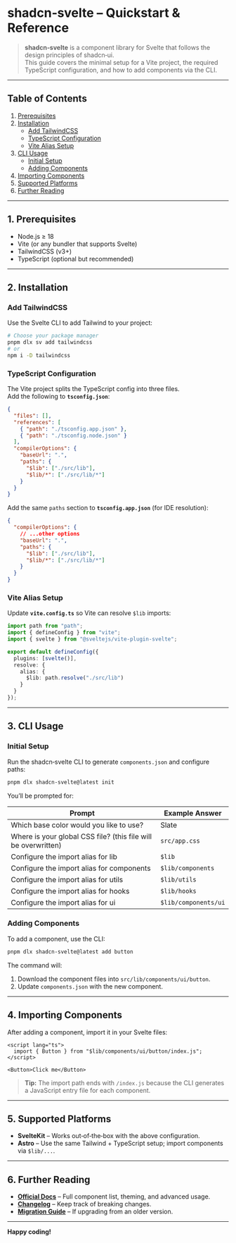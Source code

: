 # shadcn‑svelte – Quickstart & Reference

> **shadcn‑svelte** is a component library for Svelte that follows the design principles of shadcn‑ui.  
> This guide covers the minimal setup for a Vite project, the required TypeScript configuration, and how to add components via the CLI.

---

## Table of Contents

1. [Prerequisites](#prerequisites)
2. [Installation](#installation)
   - [Add TailwindCSS](#add-tailwindcss)
   - [TypeScript Configuration](#typescript-configuration)
   - [Vite Alias Setup](#vite-alias-setup)
3. [CLI Usage](#cli-usage)
   - [Initial Setup](#initial-setup)
   - [Adding Components](#adding-components)
4. [Importing Components](#importing-components)
5. [Supported Platforms](#supported-platforms)
6. [Further Reading](#further-reading)

---

## 1. Prerequisites

- Node.js ≥ 18
- Vite (or any bundler that supports Svelte)
- TailwindCSS (v3+)
- TypeScript (optional but recommended)

---

## 2. Installation

### Add TailwindCSS

Use the Svelte CLI to add Tailwind to your project:

```bash
# Choose your package manager
pnpm dlx sv add tailwindcss
# or
npm i -D tailwindcss
```

### TypeScript Configuration

The Vite project splits the TypeScript config into three files.  
Add the following to **`tsconfig.json`**:

```json
{
  "files": [],
  "references": [
    { "path": "./tsconfig.app.json" },
    { "path": "./tsconfig.node.json" }
  ],
  "compilerOptions": {
    "baseUrl": ".",
    "paths": {
      "$lib": ["./src/lib"],
      "$lib/*": ["./src/lib/*"]
    }
  }
}
```

Add the same `paths` section to **`tsconfig.app.json`** (for IDE resolution):

```json
{
  "compilerOptions": {
    // ...other options
    "baseUrl": ".",
    "paths": {
      "$lib": ["./src/lib"],
      "$lib/*": ["./src/lib/*"]
    }
  }
}
```

### Vite Alias Setup

Update **`vite.config.ts`** so Vite can resolve `$lib` imports:

```ts
import path from "path";
import { defineConfig } from "vite";
import { svelte } from "@sveltejs/vite-plugin-svelte";

export default defineConfig({
  plugins: [svelte()],
  resolve: {
    alias: {
      $lib: path.resolve("./src/lib")
    }
  }
});
```

---

## 3. CLI Usage

### Initial Setup

Run the shadcn‑svelte CLI to generate `components.json` and configure paths:

```bash
pnpm dlx shadcn-svelte@latest init
```

You’ll be prompted for:

| Prompt | Example Answer |
|--------|----------------|
| Which base color would you like to use? | Slate |
| Where is your global CSS file? (this file will be overwritten) | `src/app.css` |
| Configure the import alias for lib | `$lib` |
| Configure the import alias for components | `$lib/components` |
| Configure the import alias for utils | `$lib/utils` |
| Configure the import alias for hooks | `$lib/hooks` |
| Configure the import alias for ui | `$lib/components/ui` |

### Adding Components

To add a component, use the CLI:

```bash
pnpm dlx shadcn-svelte@latest add button
```

The command will:

1. Download the component files into `src/lib/components/ui/button`.
2. Update `components.json` with the new component.

---

## 4. Importing Components

After adding a component, import it in your Svelte files:

```svelte
<script lang="ts">
  import { Button } from "$lib/components/ui/button/index.js";
</script>

<Button>Click me</Button>
```

> **Tip:** The import path ends with `/index.js` because the CLI generates a JavaScript entry file for each component.

---

## 5. Supported Platforms

- **SvelteKit** – Works out‑of‑the‑box with the above configuration.
- **Astro** – Use the same Tailwind + TypeScript setup; import components via `$lib/...`.

---

## 6. Further Reading

- **[Official Docs](https://shadcn-svelte.com/docs)** – Full component list, theming, and advanced usage.
- **[Changelog](https://shadcn-svelte.com/changelog)** – Keep track of breaking changes.
- **[Migration Guide](https://shadcn-svelte.com/migration)** – If upgrading from an older version.

---

**Happy coding!**